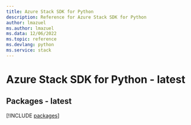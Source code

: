 ```yaml
---
title: Azure Stack SDK for Python
description: Reference for Azure Stack SDK for Python
author: lmazuel
ms.author: lmazuel
ms.data: 12/06/2022
ms.topic: reference
ms.devlang: python
ms.service: stack
---
```

# Azure Stack SDK for Python - latest
## Packages - latest
[!INCLUDE [packages](stack-index.md)]